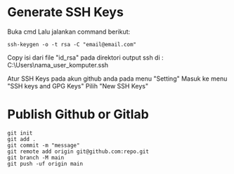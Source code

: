 # Generate SSH Keys

Buka cmd
Lalu jalankan command berikut:
```
ssh-keygen -o -t rsa -C "email@email.com"
```

Copy isi dari file "id_rsa" pada direktori output ssh di : C:\Users\nama_user_komputer\.ssh

Atur SSH Keys pada akun github anda pada menu "Setting"
Masuk ke menu "SSH keys and GPG Keys"
Pilih "New SSH Keys"

# Publish Github or Gitlab
```
git init
git add .
git commit -m "message"
git remote add origin git@github.com:repo.git
git branch -M main
git push -uf origin main
```
